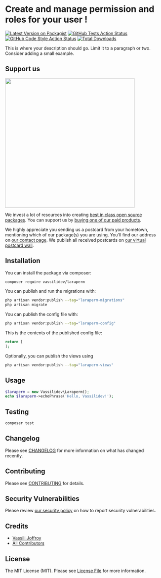 # Create and manage permission and roles for your user !

[![Latest Version on Packagist](https://img.shields.io/packagist/v/vassilidev/laraperm.svg?style=flat-square)](https://packagist.org/packages/vassilidev/laraperm)
[![GitHub Tests Action Status](https://img.shields.io/github/actions/workflow/status/vassilidev/laraperm/run-tests.yml?branch=main&label=tests&style=flat-square)](https://github.com/vassilidev/laraperm/actions?query=workflow%3Arun-tests+branch%3Amain)
[![GitHub Code Style Action Status](https://img.shields.io/github/actions/workflow/status/vassilidev/laraperm/fix-php-code-style-issues.yml?branch=main&label=code%20style&style=flat-square)](https://github.com/vassilidev/laraperm/actions?query=workflow%3A"Fix+PHP+code+style+issues"+branch%3Amain)
[![Total Downloads](https://img.shields.io/packagist/dt/vassilidev/laraperm.svg?style=flat-square)](https://packagist.org/packages/vassilidev/laraperm)

This is where your description should go. Limit it to a paragraph or two. Consider adding a small example.

## Support us

[<img src="https://github-ads.s3.eu-central-1.amazonaws.com/laraperm.jpg?t=1" width="419px" />](https://spatie.be/github-ad-click/laraperm)

We invest a lot of resources into creating [best in class open source packages](https://spatie.be/open-source). You can support us by [buying one of our paid products](https://spatie.be/open-source/support-us).

We highly appreciate you sending us a postcard from your hometown, mentioning which of our package(s) you are using. You'll find our address on [our contact page](https://spatie.be/about-us). We publish all received postcards on [our virtual postcard wall](https://spatie.be/open-source/postcards).

## Installation

You can install the package via composer:

```bash
composer require vassilidev/laraperm
```

You can publish and run the migrations with:

```bash
php artisan vendor:publish --tag="laraperm-migrations"
php artisan migrate
```

You can publish the config file with:

```bash
php artisan vendor:publish --tag="laraperm-config"
```

This is the contents of the published config file:

```php
return [
];
```

Optionally, you can publish the views using

```bash
php artisan vendor:publish --tag="laraperm-views"
```

## Usage

```php
$laraperm = new Vassilidev\Laraperm();
echo $laraperm->echoPhrase('Hello, Vassilidev!');
```

## Testing

```bash
composer test
```

## Changelog

Please see [CHANGELOG](CHANGELOG.md) for more information on what has changed recently.

## Contributing

Please see [CONTRIBUTING](CONTRIBUTING.md) for details.

## Security Vulnerabilities

Please review [our security policy](../../security/policy) on how to report security vulnerabilities.

## Credits

- [Vassili Joffroy](https://github.com/vassilidev)
- [All Contributors](../../contributors)

## License

The MIT License (MIT). Please see [License File](LICENSE.md) for more information.

